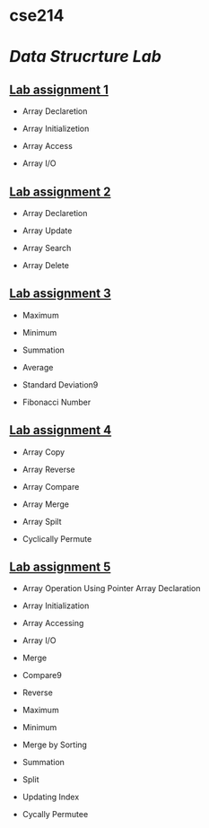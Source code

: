 # cse214
# *Data Strucrture Lab*

## [Lab assignment 1](https://github.com/1834902579/cse214/tree/master/lab1)

* Array Declaretion

* Array Initializetion

* Array Access

* Array I/O

## [Lab assignment 2](https://github.com/1834902579/cse214/tree/master/lab2)
* Array Declaretion

* Array Update

* Array Search

* Array Delete

## [Lab assignment 3](https://github.com/1834902579/cse214/tree/master/lab3)
* Maximum

* Minimum

* Summation

* Average

* Standard Deviation9

* Fibonacci Number

## [Lab assignment 4](https://github.com/1834902579/cse214/tree/master/lab4)
* Array Copy

* Array Reverse

* Array Compare

* Array Merge

* Array Spilt

* Cyclically Permute

## [Lab assignment 5](https://github.com/1834902579/cse214/tree/master/lab5)
* Array Operation Using Pointer Array Declaration

* Array Initialization

* Array Accessing

* Array I/O

* Merge

* Compare9

* Reverse

* Maximum

* Minimum

* Merge by Sorting

* Summation

* Split

* Updating Index

* Cycally Permutee
